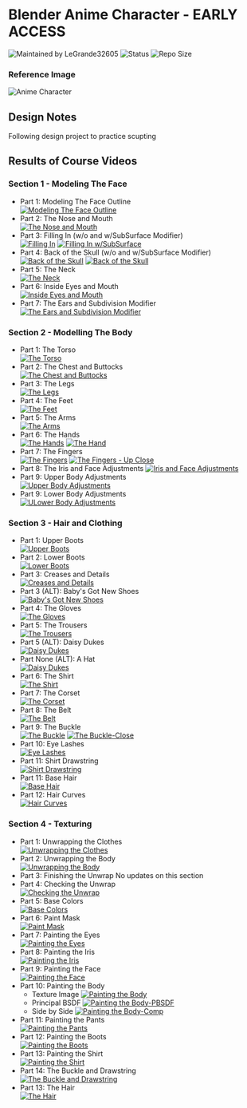 # Blender Anime Character - EARLY ACCESS


![Maintained by LeGrande32605](https://img.shields.io/static/v1?label=Maintained%20by&message=LeGrande32605&color=blue)
![Status](https://img.shields.io/static/v1?label=Status&message=Work%20In%20Progress&color=yellow)
![Repo Size](https://img.shields.io/github/repo-size/legrande32605/GameDev-Blender-Anime-Character)

### Reference Image
![Anime Character](./Reference%20Images/references-final-character.png)

## Design Notes
Following design project to practice scupting


## Results of Course Videos
### Section 1 - Modeling The Face
- Part 1: Modeling The Face Outline   
[![Modeling The Face Outline](./Renders/Thumb%20-%20Modeling%20The%20Face%20Outline.png)](./Renders/Modeling%20The%20Face%20Outline.png)
- Part 2: The Nose and Mouth   
[![The Nose and Mouth](./Renders/Thumb%20-%20The%20Nose%20and%20Mouth.png)](./Renders/The%20Nose%20and%20Mouth.png)
- Part 3: Filling In (w/o and w/SubSurface Modifier)  
[![Filling In](./Renders/Thumb%20-%20Filling%20In.png)](./Renders/Filling%20In.png)
[![Filling In w/SubSurface](./Renders/Thumb%20-%20Filling%20In-SubSurface.png)](./Renders/Filling%20In-SubSurface.png)
- Part 4: Back of the Skull (w/o and w/SubSurface Modifier)  
[![Back of the Skull](./Renders/Thumb%20-%20Back%20of%20the%20Skull.png)](./Renders/Back%20of%20the%20Skull.png)
[![Back of the Skull](./Renders/Thumb%20-%20Back%20of%20the%20Skull-SubSurface.png)](./Renders/Back%20of%20the%20Skull-SubSurface.png)
- Part 5: The Neck   
[![The Neck](./Renders/Thumb%20-%20The%20Neck.png)](./Renders/The%20Neck.png)
- Part 6: Inside Eyes and Mouth   
[![Inside Eyes and Mouth](./Renders/Thumb%20-%20Inside%20Eyes%20and%20Mouth.png)](./Renders/Inside%20Eyes%20and%20Mouth.png)
- Part 7: The Ears and Subdivision Modifier   
[![The Ears and Subdivision Modifier](./Renders/Thumb%20-%20The%20Ears%20and%20Subdivision%20Modifier.png)](./Renders/The%20Ears%20and%20Subdivision%20Modifier.png)
### Section 2 - Modelling The Body
- Part 1: The Torso   
[![The Torso](./Renders/Thumb%20-%20The%20Torso.png)](./Renders/The%20Torso.png)
- Part 2: The Chest and Buttocks   
[![The Chest and Buttocks](./Renders/Thumb%20-%20The%20Chest%20and%20Buttocks.png)](./Renders/The%20Chest%20and%20Buttocks.png)
- Part 3: The Legs   
[![The Legs](./Renders/Thumb%20-%20The%20Legs.png)](./Renders/The%20Legs.png)
- Part 4: The Feet   
[![The Feet](./Renders/Thumb%20-%20The%20Feet.png)](./Renders/The%20Feet.png)
- Part 5: The Arms   
[![The Arms](./Renders/Thumb%20-%20The%20Arms.png)](./Renders/The%20Arms.png)
- Part 6: The Hands   
[![The Hands](./Renders/Thumb%20-%20The%20Hands.png)](./Renders/The%20Hands.png)
[![The Hand](./Renders/Thumb%20-%20The%20Hand.png)](./Renders/The%20Hand.png)
- Part 7: The Fingers   
[![The Fingers](./Renders/Thumb%20-%20The%20Fingers.png)](./Renders/The%20Fingers.png)
[![The Fingers - Up Close](./Renders/Thumb%20-%20The%20Fingers-close.png)](./Renders/The%20Fingers-close.png)
- Part 8: The Iris and Face Adjustments
[![Iris and Face Adjustments](./Renders/Thumb%20-%20Iris%20and%20Face.png)](./Renders/Iris%20and%20Face.png)
- Part 9: Upper Body Adjustments   
[![Upper Body Adjustments](./Renders/Thumb%20-%20Upper%20Body.png)](./Renders/Upper%20Body.png)
- Part 9: Lower Body Adjustments   
[![ULower Body Adjustments](./Renders/Thumb%20-%20Lower%20Body.png)](./Renders/Lower%20Body.png)
### Section 3 - Hair and Clothing
- Part 1: Upper Boots   
[![Upper Boots](./Renders/Thumb%20-%20Upper%20Boots.png)](./Renders/Upper%20Boots.png)
- Part 2: Lower Boots   
[![Lower Boots](./Renders/Thumb%20-%20Lower%20Boots.png)](./Renders/Lower%20Boots.png)
- Part 3: Creases and Details   
[![Creases and Details](./Renders/Thumb%20-%20Creases%20and%20Details.png)](./Renders/Creases%20and%20Details.png)
- Part 3 (ALT): Baby's Got New Shoes   
[![Baby's Got New Shoes](./Renders/Thumb%20-%20Alt%20Clothes-Shoes.png)](./Renders/Alt%20Clothes-Shoes.png)
- Part 4: The Gloves   
[![The Gloves](./Renders/Thumb%20-%20The%20Gloves.png)](./Renders/The%20Gloves.png)
- Part 5: The Trousers   
[![The Trousers](./Renders/Thumb%20-%20The%20Trousers.png)](./Renders/The%20Trousers.png)
- Part 5 (ALT): Daisy Dukes   
[![Daisy Dukes](./Renders/Thumb%20-%20Alt%20Clothes-Trousers.png)](./Renders/Alt%20Clothes-Trousers.png)
- Part None (ALT): A Hat  
[![Daisy Dukes](./Renders/Thumb%20-%20Alt%20Clothes-Hat.png)](./Renders/Alt%20Clothes-Hat.png)
- Part 6: The Shirt   
[![The Shirt](./Renders/Thumb%20-%20The%20Shirt.png)](./Renders/The%20Shirt.png)
- Part 7: The Corset   
[![The Corset](./Renders/Thumb%20-%20The%20Corset.png)](./Renders/The%20Corset.png)
- Part 8: The Belt   
[![The Belt](./Renders/Thumb%20-%20The%20Belt.png)](./Renders/The%20Belt.png)
- Part 9: The Buckle   
[![The Buckle](./Renders/Thumb%20-%20The%20Buckle.png)](./Renders/The%20Buckle.png)
[![The Buckle-Close](./Renders/Thumb%20-%20The%20Buckle-close.png)](./Renders/The%20Buckle-close.png)
- Part 10: Eye Lashes   
[![Eye Lashes](./Renders/Thumb%20-%20Facial%20Hair.png)](./Renders/Facial%20Hair.png)
- Part 11: Shirt Drawstring   
[![Shirt Drawstring](./Renders/Thumb%20-%20Drawstring.png)](./Renders/Drawstring.png)
- Part 11: Base Hair   
[![Base Hair](./Renders/Thumb%20-%20Base%20Hair.png)](./Renders/Base%20Hair.png)
- Part 12: Hair Curves   
[![Hair Curves](./Renders/Thumb%20-%20Hair%20Curves.png)](./Renders/Hair%20Curves.png)
### Section 4 - Texturing
- Part 1: Unwrapping the Clothes   
[![Unwrapping the Clothes](./UVUnwrap/Thumb%20-%20Unwrapping%20the%20Clothes.png)](./UVUnwrap/Clothes.png)
- Part 2: Unwrapping the Body   
[![Unwrapping the Body](./UVUnwrap/Thumb%20-%20Unwrapping%20the%20Body.png)](./UVUnwrap/Body.png)
- Part 3: Finishing the Unwrap 
No updates on this section
- Part 4: Checking the Unwrap   
[![Checking the Unwrap](./UVUnwrap/Thumb%20-%20Textured.png)](./UVUnwrap/Textured.png)
- Part 5: Base Colors   
[![Base Colors](./Renders/Thumb%20-%20Base%20Colors.png)](./Renders/Base%20Colors.png)
- Part 6: Paint Mask   
[![Paint Mask](./Renders/Thumb%20-%20Paint%20Mask.png)](./Renders/Paint%20Mask.png)
- Part 7: Painting the Eyes  
[![Painting the Eyes](./Renders/Thumb%20-%20Painting%20the%20Eyes.png)](./Renders/Painting%20the%20Eyes.png)
- Part 8: Painting the Iris  
[![Painting the Iris](./Renders/Thumb%20-%20Painting%20the%20Iris.png)](./Renders/Painting%20the%20Iris.png)
- Part 9: Painting the Face  
[![Painting the Face](./Renders/Thumb%20-%20Painting%20the%20Face.png)](./Renders/Painting%20the%20Face.png)
- Part 10: Painting the Body  
    - Texture Image
[![Painting the Body](./Renders/Thumb%20-%20Painting%20the%20Body.png)](./Renders/Painting%20the%20Body.png)
    - Principal BSDF
[![Painting the Body-PBSDF](./Renders/Thumb%20-%20Painting%20the%20Body-PBSDF.png)](./Renders/Painting%20the%20Body-PBSDF.png)
    - Side by Side
[![Painting the Body-Comp](./Renders/Thumb%20-%20Painting%20the%20Body-Comp.png)](./Renders/Painting%20the%20Body-Comp.png)
- Part 11: Painting the Pants  
[![Painting the Pants](./Renders/Thumb%20-%20Painting%20the%20Pants.png)](./Renders/Painting%20the%20Pants.png)
- Part 12: Painting the Boots  
[![Painting the Boots](./Renders/Thumb%20-%20Painting%20the%20Boots.png)](./Renders/Painting%20the%20Boots.png)
- Part 13: Painting the Shirt  
[![Painting the Shirt](./Renders/Thumb%20-%20Painting%20the%20Shirt.png)](./Renders/Painting%20the%20Shirt.png)
- Part 14: The Buckle and Drawstring  
[![The Buckle and Drawstring](./Renders/Thumb%20-%20Buckle.png)](./Renders/Buckle.png)
- Part 13: The Hair  
[![The Hair](./Renders/Thumb%20-%20The%20Hair.png)](./Renders/The%20Hair.png)